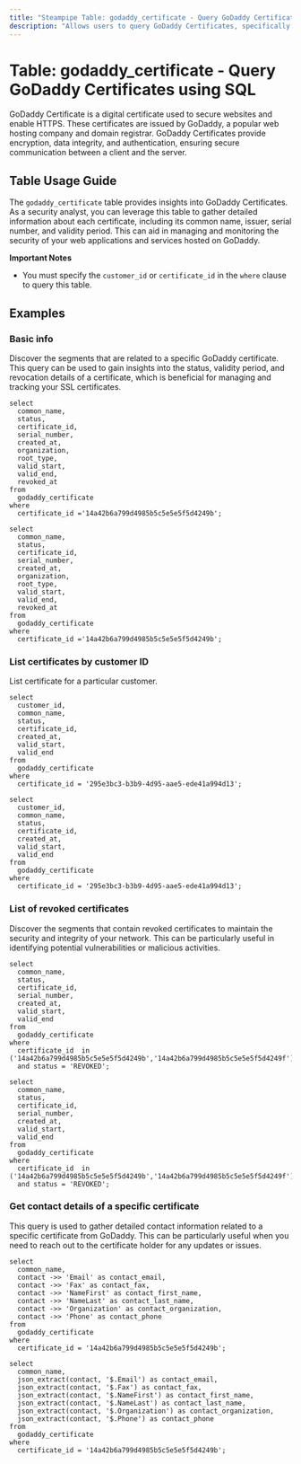```yaml
---
title: "Steampipe Table: godaddy_certificate - Query GoDaddy Certificates using SQL"
description: "Allows users to query GoDaddy Certificates, specifically providing information about the certificate's common name, issuer, serial number, and validity period."
---
```


# Table: godaddy_certificate - Query GoDaddy Certificates using SQL

GoDaddy Certificate is a digital certificate used to secure websites and enable HTTPS. These certificates are issued by GoDaddy, a popular web hosting company and domain registrar. GoDaddy Certificates provide encryption, data integrity, and authentication, ensuring secure communication between a client and the server.

## Table Usage Guide

The `godaddy_certificate` table provides insights into GoDaddy Certificates. As a security analyst, you can leverage this table to gather detailed information about each certificate, including its common name, issuer, serial number, and validity period. This can aid in managing and monitoring the security of your web applications and services hosted on GoDaddy.

**Important Notes**
- You must specify the `customer_id` or `certificate_id` in the `where` clause to query this table.

## Examples

### Basic info
Discover the segments that are related to a specific GoDaddy certificate. This query can be used to gain insights into the status, validity period, and revocation details of a certificate, which is beneficial for managing and tracking your SSL certificates.

```sql+postgres
select
  common_name,
  status,
  certificate_id,
  serial_number,
  created_at,
  organization,
  root_type,
  valid_start,
  valid_end,
  revoked_at
from
  godaddy_certificate
where
  certificate_id ='14a42b6a799d4985b5c5e5e5f5d4249b';
```

```sql+sqlite
select
  common_name,
  status,
  certificate_id,
  serial_number,
  created_at,
  organization,
  root_type,
  valid_start,
  valid_end,
  revoked_at
from
  godaddy_certificate
where
  certificate_id ='14a42b6a799d4985b5c5e5e5f5d4249b';
```

### List certificates by customer ID
List certificate for a particular customer.

```sql+postgres
select
  customer_id,
  common_name,
  status,
  certificate_id,
  created_at,
  valid_start,
  valid_end
from
  godaddy_certificate
where
  certificate_id = '295e3bc3-b3b9-4d95-aae5-ede41a994d13';
```

```sql+sqlite
select
  customer_id,
  common_name,
  status,
  certificate_id,
  created_at,
  valid_start,
  valid_end
from
  godaddy_certificate
where
  certificate_id = '295e3bc3-b3b9-4d95-aae5-ede41a994d13';
```

### List of revoked certificates
Discover the segments that contain revoked certificates to maintain the security and integrity of your network. This can be particularly useful in identifying potential vulnerabilities or malicious activities.

```sql+postgres
select
  common_name,
  status,
  certificate_id,
  serial_number,
  created_at,
  valid_start,
  valid_end
from
  godaddy_certificate
where
  certificate_id  in ('14a42b6a799d4985b5c5e5e5f5d4249b','14a42b6a799d4985b5c5e5e5f5d4249f')
  and status = 'REVOKED';
```

```sql+sqlite
select
  common_name,
  status,
  certificate_id,
  serial_number,
  created_at,
  valid_start,
  valid_end
from
  godaddy_certificate
where
  certificate_id  in ('14a42b6a799d4985b5c5e5e5f5d4249b','14a42b6a799d4985b5c5e5e5f5d4249f')
  and status = 'REVOKED';
```

### Get contact details of a specific certificate
This query is used to gather detailed contact information related to a specific certificate from GoDaddy. This can be particularly useful when you need to reach out to the certificate holder for any updates or issues.

```sql+postgres
select
  common_name,
  contact ->> 'Email' as contact_email,
  contact ->> 'Fax' as contact_fax,
  contact ->> 'NameFirst' as contact_first_name,
  contact ->> 'NameLast' as contact_last_name,
  contact ->> 'Organization' as contact_organization,
  contact ->> 'Phone' as contact_phone
from
  godaddy_certificate
where
  certificate_id = '14a42b6a799d4985b5c5e5e5f5d4249b';
```

```sql+sqlite
select
  common_name,
  json_extract(contact, '$.Email') as contact_email,
  json_extract(contact, '$.Fax') as contact_fax,
  json_extract(contact, '$.NameFirst') as contact_first_name,
  json_extract(contact, '$.NameLast') as contact_last_name,
  json_extract(contact, '$.Organization') as contact_organization,
  json_extract(contact, '$.Phone') as contact_phone
from
  godaddy_certificate
where
  certificate_id = '14a42b6a799d4985b5c5e5e5f5d4249b';
```